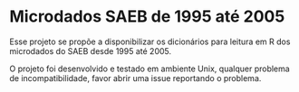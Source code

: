 # Microdados SAEB de 1995 até 2005

Esse projeto se propõe a disponibilizar os dicionários para leitura em R dos
microdados do SAEB desde 1995 até 2005.

O projeto foi desenvolvido e testado em ambiente Unix, qualquer problema de 
incompatibilidade, favor abrir uma issue reportando o problema.